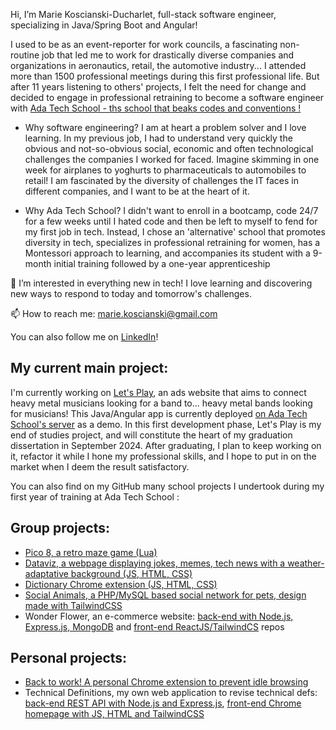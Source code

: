 Hi, I’m Marie Koscianski-Ducharlet, full-stack software engineer, specializing in Java/Spring Boot and Angular!
 
I used to be as an event-reporter for work councils, a fascinating non-routine job that led me to work for drastically diverse companies and organizations in aeronautics, retail, the automotive industry... I attended more than 1500 professional meetings during this first professional life. But after 11 years listening to others' projects, I felt the need for change and decided to engage in professional retraining to become a software engineer with [Ada Tech School - ths school that beaks codes and conventions !](https://adatechschool.fr/ )

- Why software engineering?
      I am at heart a problem solver and I love learning. In my previous job, I had to understand very quickly the obvious and not-so-obvious social, economic and often technological challenges the companies I worked for faced. Imagine skimming in one week for airplanes to yoghurts to pharmaceuticals to automobiles to retail! I am fascinated by the diversity of challenges the IT faces in different companies, and I want to be at the heart of it.
      
- Why Ada Tech School?
      I didn't want to enroll in a bootcamp, code 24/7 for a few weeks until I hated code and then be left to myself to fend for my first job in tech. Instead, I chose an 'alternative' school that promotes diversity in tech, specializes in professional retraining for women, has a Montessori approach to learning, and accompanies its student with a 9-month initial training followed by a one-year apprenticeship



👀 I’m interested in everything new in tech! I love learning and discovering new ways to respond to today and tomorrow's challenges.

📫 How to reach me: marie.koscianski@gmail.com

You can also follow me on [LinkedIn](https://www.linkedin.com/in/marie-koscianski-ducharlet-613090150/)!


## My current main project:

I'm currently working on [Let's Play](https://github.com/MarieKosDuc/lets-play), an ads website that aims to connect heavy metal musicians looking for a band to... heavy metal bands looking for musicians! 
This Java/Angular app is currently deployed [on Ada Tech School's server](http://188.165.238.74:4200/home) as a demo. In this first development phase, Let's Play is my end of studies project, and will constitute the heart of my graduation dissertation in September 2024.
After graduating, I plan to keep working on it, refactor it while I hone my professional skills, and I hope to put in on the market when I deem the result satisfactory.


You can also find on my GitHub many school projects I undertook during my first year of training at Ada Tech School :

## Group projects:
- [Pico 8, a retro maze game (Lua)](https://github.com/MarieKosDuc/projet-pico-8)
- [Dataviz, a webpage displaying jokes, memes, tech news with a weather-adaptative background (JS, HTML, CSS)](https://github.com/MarieKosDuc/projet-collectif-dataviz)
- [Dictionary Chrome extension (JS, HTML, CSS)](https://github.com/MarieKosDuc/projet_collectif_extension_navigateur-marie-silvana-tazkeya)
- [Social Animals, a PHP/MySQL based social network for pets, design made with TailwindCSS](https://github.com/MarieKosDuc/project_collectif_reseau_social-marie-isabelle-hugo)
- Wonder Flower, an e-commerce website: [back-end with Node.js, Express.js, MongoDB](https://github.com/MarieKosDuc/projet_collectif_vente_de_fleurs-BACKEND) and [front-end ReactJS/TailwindCS](https://github.com/MarieKosDuc/projet_collectif_vente_de_fleurs-FRONTEND) repos

## Personal projects:
- [Back to work! A personal Chrome extension to prevent idle browsing](https://github.com/MarieKosDuc/Chrome-extension-Focus)
- Technical Definitions, my own web application to revise technical defs: [back-end REST API with Node.js and Express.js](https://github.com/MarieKosDuc/api-technical-definitions), [front-end Chrome homepage with JS, HTML and TailwindCSS](https://github.com/MarieKosDuc/extension-definitions)

<!---
MarieKosDuc/MarieKosDuc is a ✨ special ✨ repository because its `README.md` (this file) appears on your GitHub profile.
You can click the Preview link to take a look at your changes.
--->
